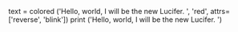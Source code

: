 text = colored ('Hello, world, I will be the new Lucifer.
', 'red', attrs=['reverse', 'blink'])
print ('Hello, world, I will be the new Lucifer.
')
